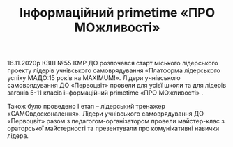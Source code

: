 ﻿---
title: Інформаційний primetime «ПРО МОжливості»
---

16.11.2020р КЗШ №55 КМР ДО розпочався старт міського лідерського проекту лідерів учнівського самоврядування «Платформа лідерського успіху МАДО:15 років на MAXIMUM!». Лідери учнівського самоврядування ДО «Первоцвіт» провели для усієї школи та для лідерів загонів 5-11 класів інформаційний primetime «ПРО МОжливості» .

Також було проведено І етап – лідерський тренажер «САМОвдосконалення». Лідери учнівського самоврядування ДО «Первоцвіт» разом з педагогом-організатором провели майстер-клас з ораторської майстерності та презентували про комунікативні навички лідера.

<slideshow />
